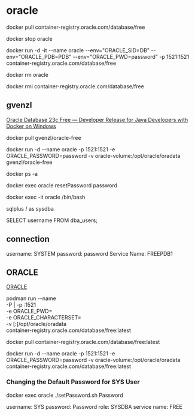 # oracle

docker pull container-registry.oracle.com/database/free

docker stop oracle

docker run -d -it --name oracle --env="ORACLE_SID=DB" --env="ORACLE_PDB=PDB" --env="ORACLE_PWD=password" -p 1521:1521 container-registry.oracle.com/database/free

docker rm oracle

docker rmi container-registry.oracle.com/database/free

## gvenzl
[Oracle Database 23c Free — Developer Release for Java Developers with Docker on Windows](https://medium.com/oracledevs/oracle-database-23c-free-developer-release-for-java-developers-with-docker-on-windows-b164a7a61a91)

docker pull gvenzl/oracle-free

docker run -d --name oracle -p 1521:1521 -e ORACLE_PASSWORD=password -v oracle-volume:/opt/oracle/oradata gvenzl/oracle-free

docker ps -a

docker exec oracle resetPassword password

docker exec -it oracle /bin/bash

sqlplus / as sysdba

SELECT username FROM dba_users;

## connection
username: SYSTEM
password: password
Service Name: FREEPDB1

## ORACLE
[ORACLE](https://container-registry.oracle.com/ords/f?p=113:4:103233461092240:::4:P4_REPOSITORY,AI_REPOSITORY,AI_REPOSITORY_NAME,P4_REPOSITORY_NAME,P4_EULA_ID,P4_BUSINESS_AREA_ID:1863,1863,Oracle%20Database%20Free,Oracle%20Database%20Free,1,0&cs=3ExSLWuuuAENKM_WnrLNhJkwHauj70oyuBfWihQKXTP4hdbVgI2BhL91dVnLGt_6wqsGCZYSNy45mtwO4gUQYPA)

podman run --name <container name> \
-P | -p <host port>:1521 \
-e ORACLE_PWD=<your database passwords> \
-e ORACLE_CHARACTERSET=<your character set> \
-v [<host mount point>:]/opt/oracle/oradata \
container-registry.oracle.com/database/free:latest

docker pull container-registry.oracle.com/database/free:latest

docker run -d --name oracle -p 1521:1521 -e ORACLE_PASSWORD=password -v oracle-volume:/opt/oracle/oradata container-registry.oracle.com/database/free:latest

### Changing the Default Password for SYS User
docker exec oracle ./setPassword.sh Password

username: SYS
password: Password
role: SYSDBA
service name: FREE